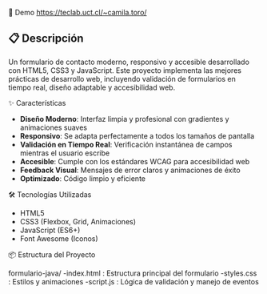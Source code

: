 
🚀 Demo
https://teclab.uct.cl/~camila.toro/

## 📋 Descripción
Un formulario de contacto moderno, responsivo y accesible desarrollado con HTML5, CSS3 y JavaScript. Este proyecto implementa las mejores prácticas de desarrollo web, incluyendo validación de formularios en tiempo real, diseño adaptable y accesibilidad web.

✨ Características
- **Diseño Moderno**: Interfaz limpia y profesional con gradientes y animaciones suaves
- **Responsivo**: Se adapta perfectamente a todos los tamaños de pantalla
- **Validación en Tiempo Real**: Verificación instantánea de campos mientras el usuario escribe
- **Accesible**: Cumple con los estándares WCAG para accesibilidad web
- **Feedback Visual**: Mensajes de error claros y animaciones de éxito
- **Optimizado**: Código limpio y eficiente

🛠️ Tecnologías Utilizadas
- HTML5
- CSS3 (Flexbox, Grid, Animaciones)
- JavaScript (ES6+)
- Font Awesome (Iconos)

📦 Estructura del Proyecto

formulario-java/
-index.html          : Estructura principal del formulario
-styles.css          : Estilos y animaciones
-script.js           : Lógica de validación y manejo de eventos

